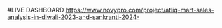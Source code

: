 
#LIVE DASHBOARD
https://www.novypro.com/project/atliq-mart-sales-analysis-in-diwali-2023-and-sankranti-2024-
